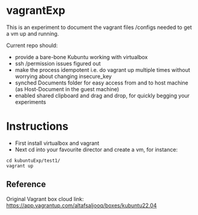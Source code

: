 # vagrantExp
This is an experiment to document the vagrant files /configs needed to get a vm up and running.

Current repo should:
- provide a bare-bone Kubuntu working with virtualbox
- ssh /permission issues figured out
- make the process idempotent i.e. do vagrant up multiple times without worrying about changing insecure_key
- synched Documents folder for easy access from and to host machine (as Host-Document in the guest machine)
- enabled shared clipboard and drag and drop, for quickly begging your experiments

# Instructions

- First install virtualbox and vagrant
- Next cd into your favourite director and create a vm, for instance:
```
cd kubuntuExp/test1/
vagrant up
```


## Reference

Original Vagrant box cloud link: https://app.vagrantup.com/altafsaljooq/boxes/kubuntu22.04
